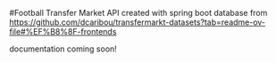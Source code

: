#Football Transfer Market API
created with spring boot
database from https://github.com/dcaribou/transfermarkt-datasets?tab=readme-ov-file#%EF%B8%8F-frontends

documentation coming soon!

